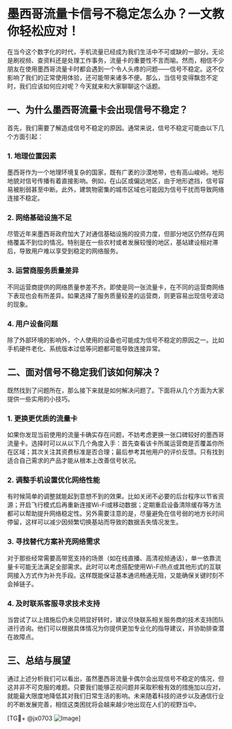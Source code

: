 # 墨西哥流量卡信号不稳定怎么办？一文教你轻松应对！

在当今这个数字化的时代，手机流量已经成为我们生活中不可或缺的一部分。无论是刷视频、查资料还是处理工作事务，流量卡的重要性不言而喻。然而，相信不少朋友在使用墨西哥流量卡时都会遇到一个令人头疼的问题——信号不稳定。这不仅影响了我们的正常使用体验，还可能带来诸多不便。那么，当信号变得飘忽不定时，我们应该如何应对呢？今天就来和大家聊聊这个话题。

## 一、为什么墨西哥流量卡会出现信号不稳定？

首先，我们需要了解造成信号不稳定的原因。通常来说，信号不稳定可能由以下几个方面引起：

### 1. 地理位置因素

墨西哥作为一个地理环境复杂的国家，既有广袤的沙漠地带，也有高山峻岭。地形地貌对信号传播有着直接影响。例如，在山区或偏远地区，由于地形遮挡，信号容易被削弱甚至中断。此外，建筑物密集的城市区域也可能因为信号干扰而导致网络连接不稳定。

### 2. 网络基础设施不足

尽管近年来墨西哥政府加大了对通信基础设施的投资力度，但部分地区仍然存在网络覆盖不到位的情况。特别是在一些农村或者发展较慢的地区，基站建设相对滞后，导致用户难以享受到稳定的网络服务。

### 3. 运营商服务质量差异

不同运营商提供的网络质量参差不齐。即使是同一张流量卡，在不同的运营商网络下表现也会有所差异。如果选择了服务质量较差的运营商，则更容易出现信号波动的现象。

### 4. 用户设备问题

除了外部环境的影响外，个人使用的设备也可能成为信号不稳定的原因之一。比如手机硬件老化、系统版本过低等问题都可能导致连接异常。

## 二、面对信号不稳定我们该如何解决？

既然找到了问题所在，那么接下来就是如何解决问题了。下面将从几个方面为大家提供一些实用的小技巧。

### 1. 更换更优质的流量卡

如果你发现当前使用的流量卡确实存在问题，不妨考虑更换一张口碑较好的墨西哥流量卡。选择时可以从以下几个角度入手：首先查看该卡所属运营商是否覆盖你所在区域；其次关注其资费标准是否合理；最后参考其他用户的评价反馈。只有找到适合自己需求的产品才能从根本上改善信号状况。

### 2. 调整手机设置优化网络性能

有时候简单的调整就能起到意想不到的效果。比如关闭不必要的后台程序以节省资源；开启飞行模式后再重新连接Wi-Fi或移动数据；定期重启设备清除缓存等方法都可以帮助提升网络稳定性。另外需要注意的是，尽量避免在信号弱的地方长时间停留，这样可以减少因频繁切换基站而导致的数据丢失情况发生。

### 3. 寻找替代方案补充网络需求

对于那些经常需要高带宽支持的场景（如在线直播、高清视频通话），单一依靠流量卡可能无法满足全部需求。此时可以考虑搭配使用Wi-Fi热点或其他形式的互联网接入方式作为补充手段。这样既能保证基本通讯畅通无阻，又能确保关键时刻不会掉链子。

### 4. 及时联系客服寻求技术支持

当尝试了以上措施后仍未见明显好转时，建议尽快联系相关服务商的技术支持团队进行咨询。他们可以根据具体情况为你提供更加专业化的指导建议，并协助排查潜在故障点。

## 三、总结与展望

通过上述分析我们可以看出，虽然墨西哥流量卡偶尔会出现信号不稳定的情况，但这并非不可克服的难题。只要我们能够正视问题并采取积极有效的措施加以应对，就能最大限度地降低其对我们日常生活的影响。未来随着科技的进步以及通信行业的不断发展完善，相信这类困扰将会越来越少地出现在人们的视野当中。

[TG💪+ @jx0703 ![Image](https://github.com/user-attachments/assets/dbca1d08-cadb-493c-b0ec-ad6f7a83f270)]